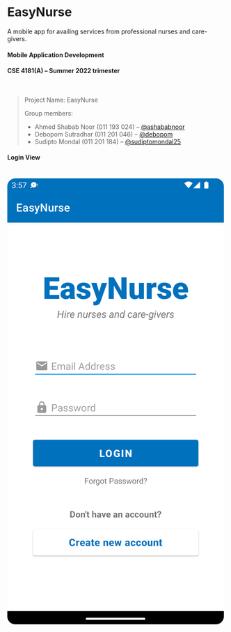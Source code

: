 # EasyNurse
A mobile app for availing services from professional nurses and care-givers.

#### Mobile Application Development
#### CSE 4181(A) &ndash; Summer 2022 trimester

<br>

> Project Name: EasyNurse
> 
> Group members:
> - Ahmed Shabab Noor (011 193 024) &ndash; [@ashababnoor](https://www.github.com/ashababnoor)
> - Debopom Sutradhar (011 201 046) &ndash; [@debopom](https://www.github.com/Debopom)
> - Sudipto Mondal (011 201 184) &ndash; [@sudiptomondal25](https://www.github.com/SudiptoMondal25)


#### Login View
# ![EasyNurse - Login](Screenshots/login_page.png)